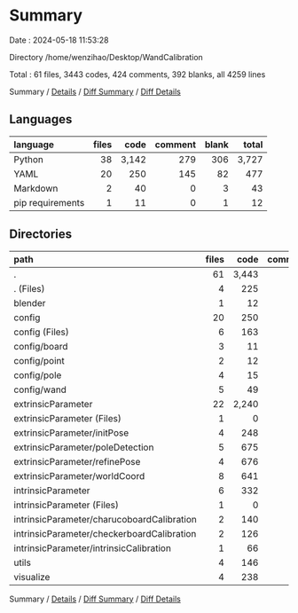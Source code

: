 # Summary

Date : 2024-05-18 11:53:28

Directory /home/wenzihao/Desktop/WandCalibration

Total : 61 files,  3443 codes, 424 comments, 392 blanks, all 4259 lines

Summary / [Details](details.md) / [Diff Summary](diff.md) / [Diff Details](diff-details.md)

## Languages
| language | files | code | comment | blank | total |
| :--- | ---: | ---: | ---: | ---: | ---: |
| Python | 38 | 3,142 | 279 | 306 | 3,727 |
| YAML | 20 | 250 | 145 | 82 | 477 |
| Markdown | 2 | 40 | 0 | 3 | 43 |
| pip requirements | 1 | 11 | 0 | 1 | 12 |

## Directories
| path | files | code | comment | blank | total |
| :--- | ---: | ---: | ---: | ---: | ---: |
| . | 61 | 3,443 | 424 | 392 | 4,259 |
| . (Files) | 4 | 225 | 2 | 11 | 238 |
| blender | 1 | 12 | 1 | 10 | 23 |
| config | 20 | 250 | 145 | 82 | 477 |
| config (Files) | 6 | 163 | 68 | 62 | 293 |
| config/board | 3 | 11 | 36 | 10 | 57 |
| config/point | 2 | 12 | 3 | 0 | 15 |
| config/pole | 4 | 15 | 7 | 2 | 24 |
| config/wand | 5 | 49 | 31 | 8 | 88 |
| extrinsicParameter | 22 | 2,240 | 215 | 199 | 2,654 |
| extrinsicParameter (Files) | 1 | 0 | 0 | 1 | 1 |
| extrinsicParameter/initPose | 4 | 248 | 12 | 27 | 287 |
| extrinsicParameter/poleDetection | 5 | 675 | 55 | 44 | 774 |
| extrinsicParameter/refinePose | 4 | 676 | 62 | 47 | 785 |
| extrinsicParameter/worldCoord | 8 | 641 | 86 | 80 | 807 |
| intrinsicParameter | 6 | 332 | 44 | 42 | 418 |
| intrinsicParameter (Files) | 1 | 0 | 0 | 1 | 1 |
| intrinsicParameter/charucoboardCalibration | 2 | 140 | 13 | 13 | 166 |
| intrinsicParameter/checkerboardCalibration | 2 | 126 | 21 | 22 | 169 |
| intrinsicParameter/intrinsicCalibration | 1 | 66 | 10 | 6 | 82 |
| utils | 4 | 146 | 11 | 23 | 180 |
| visualize | 4 | 238 | 6 | 25 | 269 |

Summary / [Details](details.md) / [Diff Summary](diff.md) / [Diff Details](diff-details.md)